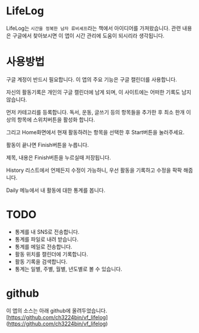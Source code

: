 # LifeLog
LifeLog는 `시간을 정복한 남자 류비셰프`라는 책에서 아이디어를 가져왔습니다.
관련 내용은 구글에서 찾아보시면 이 앱이 시간 관리에 도움이 되시리라 생각됩니다.
# 사용방법
구글 계정이 반드시 필요합니다.
이 앱의 주요 기능은 구글 캘린더를 사용합니다.

자신의 활동기록은 개인의 구글 캘린더에 남게 되며,
이 사이트에는 어떠한 기록도 남지 않습니다.

먼저 카테고리를 등록합니다.
독서, 운동, 글쓰기 등의 항목들을 추가한 후
최소 한개 이상의 항목에 스위치버튼을 활성화 합니다.

그리고 Home화면에서 현재 활동하려는 항목을 선택한 후
Start버튼을 눌러주세요.

활동이 끝나면 Finish버튼을 누릅니다.

제목, 내용은 Finish버튼을 누르실때 저장됩니다.

History 리스트에서 언제든지 수정이 가능하니,
우선 활동을 기록하고 수정을 팍팍 해줍니다.

Daily 메뉴에서 내 활동에 대한 통계를 봅니다.

# TODO
- 통계를 내 SNS로 전송합니다.
- 통계를 파일로 내려 받습니다.
- 통계를 메일로 전송합니다.
- 활동 위치를 캘린더에 기록합니다.
- 활동 기록을 검색합니다.
- 통계는 일별, 주별, 월별, 년도별로 볼 수 있습니다.


# github
이 앱의 소스는 아래 github에 올려두었습니다.
[https://github.com/ch3224bin/vf_lifelog] (https://github.com/ch3224bin/vf_lifelog)

